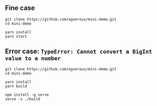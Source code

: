 
## Fine case
```shell
git clone https://github.com/agverous/mini-demo.git
cd mini-demo

yarn install
yarn start
```


## Error case: `TypeError: Cannot convert a BigInt value to a number`
```shell
git clone https://github.com/agverous/mini-demo.git
cd mini-demo

yarn install
yarn build

npm install -g serve
serve -s ./build
```
